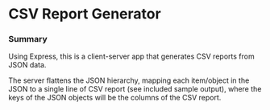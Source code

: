 # CSV Report Generator

### Summary

Using Express, this is a client-server app that generates CSV reports from JSON data.

The server flattens the JSON hierarchy, mapping each item/object in the JSON to a single line of CSV report (see included sample output), where the keys of the JSON objects will be the columns of the CSV report.
